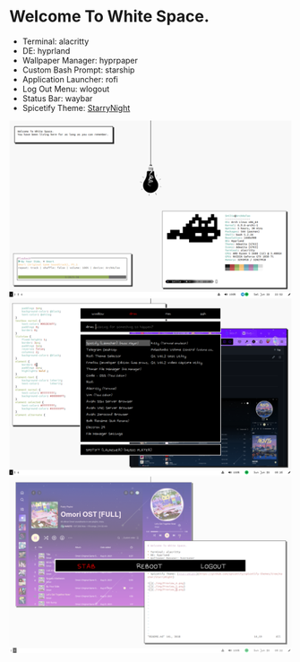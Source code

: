 # Welcome To White Space.

* Terminal: alacritty
* DE: hyprland
* Wallpaper Manager: hyprpaper
* Custom Bash Prompt: starship
* Application Launcher: rofi
* Log Out Menu: wlogout
* Status Bar: waybar
* Spicetify Theme: [StarryNight](https://github.com/spicetify/spicetify-themes/tree/master/StarryNight)

![](./img/Preview_4.png)
![](./img/Preview_5.png)
![](./img/Preview_6.png)
